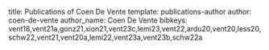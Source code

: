 title: Publications of Coen De Vente
template: publications-author
author: coen-de-vente
author_name: Coen De Vente
bibkeys: vent18,vent21a,gonz21,xion21,vent23c,lemi23,vent22,ardu20,vent20,less20,schw22,vent21,vent20a,lemi22,vent23a,vent23b,schw22a